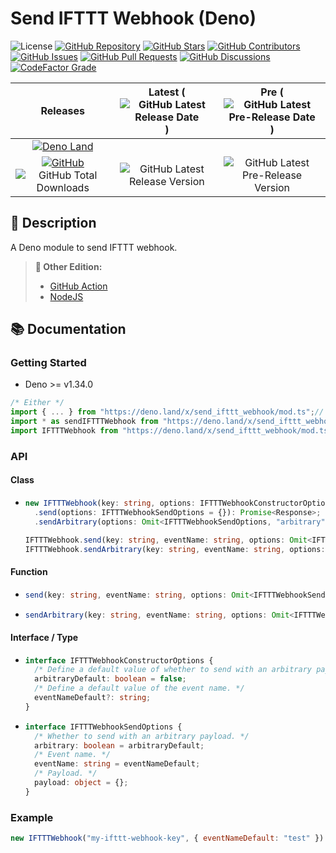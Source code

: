 # Send IFTTT Webhook (Deno)

![License](https://img.shields.io/static/v1?label=License&message=MIT&style=flat-square "License")
[![GitHub Repository](https://img.shields.io/badge/Repository-181717?logo=github&logoColor=ffffff&style=flat-square "GitHub Repository")](https://github.com/hugoalh-studio/send-ifttt-webhook-deno)
[![GitHub Stars](https://img.shields.io/github/stars/hugoalh-studio/send-ifttt-webhook-deno?label=Stars&logo=github&logoColor=ffffff&style=flat-square "GitHub Stars")](https://github.com/hugoalh-studio/send-ifttt-webhook-deno/stargazers)
[![GitHub Contributors](https://img.shields.io/github/contributors/hugoalh-studio/send-ifttt-webhook-deno?label=Contributors&logo=github&logoColor=ffffff&style=flat-square "GitHub Contributors")](https://github.com/hugoalh-studio/send-ifttt-webhook-deno/graphs/contributors)
[![GitHub Issues](https://img.shields.io/github/issues-raw/hugoalh-studio/send-ifttt-webhook-deno?label=Issues&logo=github&logoColor=ffffff&style=flat-square "GitHub Issues")](https://github.com/hugoalh-studio/send-ifttt-webhook-deno/issues)
[![GitHub Pull Requests](https://img.shields.io/github/issues-pr-raw/hugoalh-studio/send-ifttt-webhook-deno?label=Pull%20Requests&logo=github&logoColor=ffffff&style=flat-square "GitHub Pull Requests")](https://github.com/hugoalh-studio/send-ifttt-webhook-deno/pulls)
[![GitHub Discussions](https://img.shields.io/github/discussions/hugoalh-studio/send-ifttt-webhook-deno?label=Discussions&logo=github&logoColor=ffffff&style=flat-square "GitHub Discussions")](https://github.com/hugoalh-studio/send-ifttt-webhook-deno/discussions)
[![CodeFactor Grade](https://img.shields.io/codefactor/grade/github/hugoalh-studio/send-ifttt-webhook-deno?label=Grade&logo=codefactor&logoColor=ffffff&style=flat-square "CodeFactor Grade")](https://www.codefactor.io/repository/github/hugoalh-studio/send-ifttt-webhook-deno)

| **Releases** | **Latest** (![GitHub Latest Release Date](https://img.shields.io/github/release-date/hugoalh-studio/send-ifttt-webhook-deno?label=&style=flat-square "GitHub Latest Release Date")) | **Pre** (![GitHub Latest Pre-Release Date](https://img.shields.io/github/release-date-pre/hugoalh-studio/send-ifttt-webhook-deno?label=&style=flat-square "GitHub Latest Pre-Release Date")) |
|:-:|:-:|:-:|
| [![Deno Land](https://img.shields.io/badge/Deno%20Land-000000?logo=deno&logoColor=ffffff&style=flat-square "Deno Land")](https://deno.land/x/send_ifttt_webhook) |  |  |
| [![GitHub](https://img.shields.io/badge/GitHub-181717?logo=github&logoColor=ffffff&style=flat-square "GitHub")](https://github.com/hugoalh-studio/send-ifttt-webhook-deno/releases) ![GitHub Total Downloads](https://img.shields.io/github/downloads/hugoalh-studio/send-ifttt-webhook-deno/total?label=&style=flat-square "GitHub Total Downloads") | ![GitHub Latest Release Version](https://img.shields.io/github/release/hugoalh-studio/send-ifttt-webhook-deno?sort=semver&label=&style=flat-square "GitHub Latest Release Version") | ![GitHub Latest Pre-Release Version](https://img.shields.io/github/release/hugoalh-studio/send-ifttt-webhook-deno?include_prereleases&sort=semver&label=&style=flat-square "GitHub Latest Pre-Release Version") |

## 📝 Description

A Deno module to send IFTTT webhook.

> **🔗 Other Edition:**
>
> - [GitHub Action](https://github.com/hugoalh/send-ifttt-webhook-ghaction)
> - [NodeJS](https://github.com/hugoalh-studio/send-ifttt-webhook-nodejs)

## 📚 Documentation

### Getting Started

- Deno >= v1.34.0

```ts
/* Either */
import { ... } from "https://deno.land/x/send_ifttt_webhook/mod.ts";// Named Import
import * as sendIFTTTWebhook from "https://deno.land/x/send_ifttt_webhook/mod.ts";// Namespace Import
import IFTTTWebhook from "https://deno.land/x/send_ifttt_webhook/mod.ts";// Default Import (Class `IFTTTWebhook`)
```

### API

#### Class

- ```ts
  new IFTTTWebhook(key: string, options: IFTTTWebhookConstructorOptions = {}): IFTTTWebhook;
    .send(options: IFTTTWebhookSendOptions = {}): Promise<Response>;
    .sendArbitrary(options: Omit<IFTTTWebhookSendOptions, "arbitrary"> = {}): Promise<Response>;

  IFTTTWebhook.send(key: string, eventName: string, options: Omit<IFTTTWebhookSendOptions, "eventName"> = {}): Promise<Response>;
  IFTTTWebhook.sendArbitrary(key: string, eventName: string, options: Omit<IFTTTWebhookSendOptions, "arbitrary" | "eventName"> = {}): Promise<Response>;
  ```

#### Function

- ```ts
  send(key: string, eventName: string, options: Omit<IFTTTWebhookSendOptions, "eventName"> = {}): Promise<Response>;
  ```
- ```ts
  sendArbitrary(key: string, eventName: string, options: Omit<IFTTTWebhookSendOptions, "arbitrary" | "eventName"> = {}): Promise<Response>;
  ```

#### Interface / Type

- ```ts
  interface IFTTTWebhookConstructorOptions {
    /* Define a default value of whether to send with an arbitrary payload. */
    arbitraryDefault: boolean = false;
    /* Define a default value of the event name. */
    eventNameDefault?: string;
  }
  ```
- ```ts
  interface IFTTTWebhookSendOptions {
    /* Whether to send with an arbitrary payload. */
    arbitrary: boolean = arbitraryDefault;
    /* Event name. */
    eventName: string = eventNameDefault;
    /* Payload. */
    payload: object = {};
  }
  ```

### Example

```js
new IFTTTWebhook("my-ifttt-webhook-key", { eventNameDefault: "test" }).sendArbitrary({ payload: { message: "Hello, world!" } })
```
